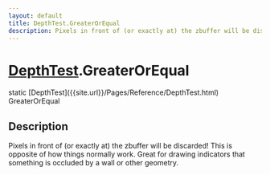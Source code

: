 ```yaml
---
layout: default
title: DepthTest.GreaterOrEqual
description: Pixels in front of (or exactly at) the zbuffer will be discarded! This is opposite of how things normally work. Great for drawing indicators that something is occluded by a wall or other geometry.
---
```

# [DepthTest]({{site.url}}/Pages/Reference/DepthTest.html).GreaterOrEqual

<div class='signature' markdown='1'>
static [DepthTest]({{site.url}}/Pages/Reference/DepthTest.html) GreaterOrEqual
</div>

## Description
Pixels in front of (or exactly at) the zbuffer will be
discarded! This is opposite of how things normally work. Great
for drawing indicators that something is occluded by a wall or
other geometry.

